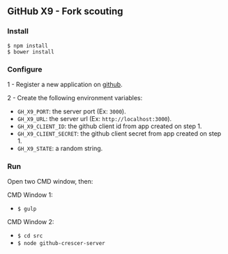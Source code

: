 ## GitHub X9 - Fork scouting

### Install

`$ npm install`  
`$ bower install`

### Configure
1 - Register a new application on [github](https://github.com/settings/applications/new).

2 - Create the following environment variables:
  * `GH_X9_PORT`: the server port (Ex: `3000`).
  * `GH_X9_URL`: the server url (Ex: `http://localhost:3000`).
  * `GH_X9_CLIENT_ID`: the github client id from app created on step 1.
  * `GH_X9_CLIENT_SECRET`: the github client secret from app created on step 1.
  * `GH_X9_STATE`: a random string.

### Run
Open two CMD window, then:

CMD Window 1:
* `$ gulp`

CMD Window 2:
* `$ cd src`  
* `$ node github-crescer-server`  
